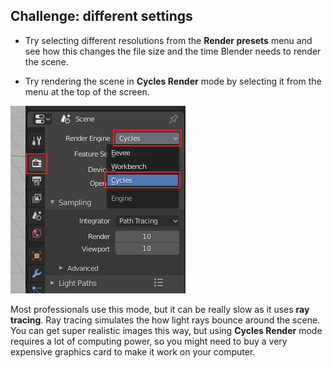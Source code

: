 ## Challenge: different settings

+ Try selecting different resolutions from the **Render presets** menu and see how this changes the file size and the time Blender needs to render the scene.

+ Try rendering the scene in **Cycles Render** mode by selecting it from the menu at the top of the screen.

![Cycles render](images/cycles-render.png)

Most professionals use this mode, but it can be really slow as it uses **ray tracing**. Ray tracing simulates the how light rays bounce around the scene. You can get super realistic images this way, but using **Cycles Render** mode requires a lot of computing power, so you might need to buy a very expensive graphics card to make it work on your computer.
